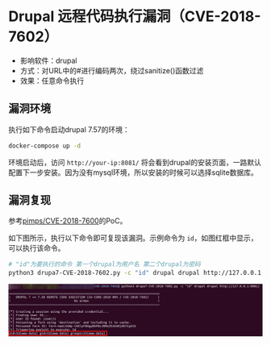 # Drupal 远程代码执行漏洞（CVE-2018-7602）

* 影响软件：drupal
* 方式：对URL中的#进行编码两次，绕过sanitize()函数过滤
* 效果：任意命令执行

## 漏洞环境

执行如下命令启动drupal 7.57的环境：

```bash
docker-compose up -d
```

环境启动后，访问 `http://your-ip:8081/` 将会看到drupal的安装页面，一路默认配置下一步安装。因为没有mysql环境，所以安装的时候可以选择sqlite数据库。

## 漏洞复现

参考[pimps/CVE-2018-7600](https://github.com/pimps/CVE-2018-7600/blob/master/drupa7-CVE-2018-7602.py)的PoC。

如下图所示，执行以下命令即可复现该漏洞。示例命令为 `id`，如图红框中显示，可以执行该命令。

```bash
# "id"为要执行的命令 第一个drupal为用户名 第二个drupal为密码
python3 drupa7-CVE-2018-7602.py -c "id" drupal drupal http://127.0.0.1:8081/
```

![](1.png)
